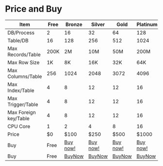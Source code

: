 # Price and Buy

  Item                | Free | Bronze | Silver | Gold | Platinum | Diamond
  ----                | ---- | -----  | -----  | ---- | -----    | -----
DB/Process            | 2    | 16     | 32     | 64   | 128      | 128
Table/DB              | 16   | 128    | 256    | 512  | 1024     | 1024
Max Records/Table     | 200K | 2M     | 10M    | 50M  | 200M     | 1B
Max Row Size          | 1K   | 8K     | 16K    | 32K  | 64K      | 64K
Max Columns/Table     | 256  | 1024   | 2048   | 3072 | 4096     | 4096
Max Index/Table       | 4    | 8      | 12     | 12   | 16       | 16
Max Trigger/Table     | 4    | 8      | 12     | 12   | 16       | 16
Max Foreign key/Table | 4    | 8      | 12     | 12   | 16       | 16
CPU Core              | 1    | 2      | 4      | 8    | 16       | 512
Price                 | $0   | $100   | $250   | $500 | $1000    | $2000
Buy                   | Free | <a href="#buy" class="avangate_button" product-code="7GM9GTYDR8" product-quantity="1">Buy now!</a> | <a href="#buy" class="avangate_button" product-code="7GM9GTYDR9" product-quantity="1">Buy now!</a> | <a href="#buy" class="avangate_button" product-code="7GM9GTYDRA" product-quantity="1">Buy now!</a> | <a href="#buy" class="avangate_button" product-code="7GM9GTYDRB" product-quantity="1">Buy now!</a> | <a href="#buy" class="avangate_button" product-code="7GM9GTYDRC" product-quantity="1">Buy now!</a>
Buy                   | Free | [BuyNow](https://secure.2checkout.com/order/checkout.php?PRODS=40646449&QTY=1&CART=1&CARD=2) | [BuyNow](https://secure.2checkout.com/order/checkout.php?PRODS=40670814&QTY=1&CART=1&CARD=2) | [BuyNow](https://secure.2checkout.com/order/checkout.php?PRODS=40670855&QTY=1&CART=1&CARD=2) | [BuyNow](https://secure.2checkout.com/order/checkout.php?PRODS=40670869&QTY=1&CART=1&CARD=2) | [BuyNow](https://secure.2checkout.com/order/checkout.php?PRODS=40670881&QTY=1&CART=1&CARD=2) 